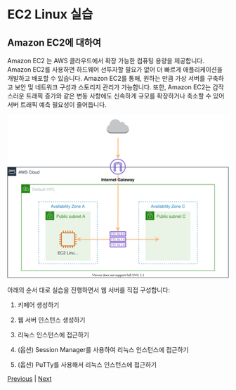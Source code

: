 # EC2 Linux 실습

## Amazon EC2에 대하여
Amazon EC2 는 AWS 클라우드에서 확장 가능한 컴퓨팅 용량을 제공합니다. Amazon EC2를 사용하면 하드웨어 선투자할 필요가 없어 더 빠르게 애플리케이션을 개발하고 배포할 수 있습니다. Amazon EC2를 통해, 원하는 만큼 가상 서버를 구축하고 보안 및 네트워크 구성과 스토리지 관리가 가능합니다. 또한, Amazon EC2는 갑작스러운 트래픽 증가와 같은 변동 사항에도 신속하게 규모를 확장하거나 축소할 수 있어 서버 트래픽 예측 필요성이 줄어듭니다.

![](../images/amazon-ec2-architecture.svg)

아래의 순서 대로 실습을 진행하면서 웹 서버를 직접 구성합니다:

1. 키페어 생성하기

2. 웹 서버 인스턴스 생성하기

3. 리눅스 인스턴스에 접근하기

4. (옵션) Session Manager를 사용하여 리눅스 인스턴스에 접근하기

5. (옵션) PuTTy를 사용해서 리눅스 인스턴스에 접근하기

[Previous](../10-ec2.md) | [Next](../10-ec2/ec2-linux/1-ec2.md)